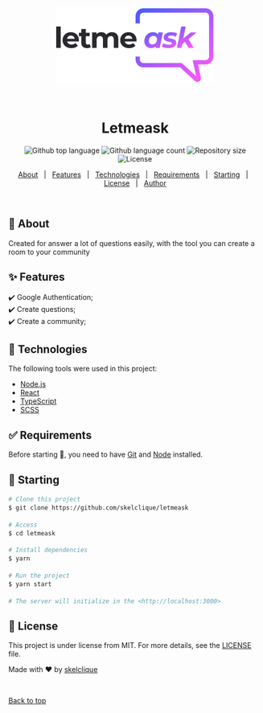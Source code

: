 <div align="center" id="top"> 
  <img src="./src/assets/images/logo.svg" alt="Letmeask" />

  &#xa0;
</div>

<h1 align="center">Letmeask</h1>

<p align="center">
  <img alt="Github top language" src="https://img.shields.io/github/languages/top/skelclique/let-me-ask?color=56BEB8">

  <img alt="Github language count" src="https://img.shields.io/github/languages/count/skelclique/let-me-ask?color=56BEB8">

  <img alt="Repository size" src="https://img.shields.io/github/repo-size/skelclique/let-me-ask?color=56BEB8">

  <img alt="License" src="https://img.shields.io/github/license/skelclique/let-me-ask?color=56BEB8">
</p>

<p align="center">
  <a href="#dart-about">About</a> &#xa0; | &#xa0; 
  <a href="#sparkles-features">Features</a> &#xa0; | &#xa0;
  <a href="#rocket-technologies">Technologies</a> &#xa0; | &#xa0;
  <a href="#white_check_mark-requirements">Requirements</a> &#xa0; | &#xa0;
  <a href="#checkered_flag-starting">Starting</a> &#xa0; | &#xa0;
  <a href="#memo-license">License</a> &#xa0; | &#xa0;
  <a href="https://github.com/skelclique" target="_blank">Author</a>
</p>

<br>

## :dart: About ##

Created for answer a lot of questions easily, with the tool you can create a room to your community

## :sparkles: Features ##

:heavy_check_mark: Google Authentication;\
:heavy_check_mark: Create questions;\
:heavy_check_mark: Create a community;

## :rocket: Technologies ##

The following tools were used in this project:

- [Node.js](https://nodejs.org/en/)
- [React](https://pt-br.reactjs.org/)
- [TypeScript](https://www.typescriptlang.org/)
- [SCSS](https://sass-lang.com/documentation)

## :white_check_mark: Requirements ##

Before starting :checkered_flag:, you need to have [Git](https://git-scm.com) and [Node](https://nodejs.org/en/) installed.

## :checkered_flag: Starting ##

```bash
# Clone this project
$ git clone https://github.com/skelclique/letmeask

# Access
$ cd letmeask

# Install dependencies
$ yarn

# Run the project
$ yarn start

# The server will initialize in the <http://localhost:3000>
```

## :memo: License ##

This project is under license from MIT. For more details, see the [LICENSE](LICENSE) file.


Made with :heart: by <a href="https://github.com/skelclique" target="_blank">skelclique</a>

&#xa0;

<a href="#top">Back to top</a>
